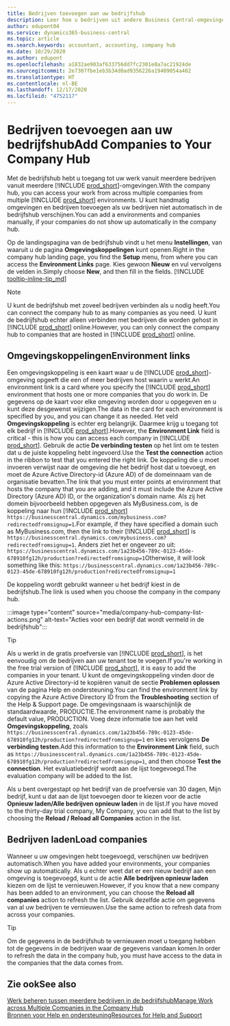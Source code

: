 ```yaml
---
title: Bedrijven toevoegen aan uw bedrijfshub
description: Leer hoe u bedrijven uit andere Business Central-omgevingen aan uw bedrijfshub toevoegt, zodat u werk in verschillende omgevingen kunt beheren.
author: edupont04
ms.service: dynamics365-business-central
ms.topic: article
ms.search.keywords: accountant, accounting, company hub
ms.date: 10/29/2020
ms.author: edupont
ms.openlocfilehash: a1832ae903af633756dd7fc2301e8a7ac21924de
ms.sourcegitcommit: 2e7307fbe1eb3b34d0ad9356226a19409054a402
ms.translationtype: HT
ms.contentlocale: nl-BE
ms.lasthandoff: 12/17/2020
ms.locfileid: "4752117"
---
```

# <a name="add-companies-to-your-company-hub"></a><span data-ttu-id="e98c4-103">Bedrijven toevoegen aan uw bedrijfshub</span><span class="sxs-lookup"><span data-stu-id="e98c4-103">Add Companies to Your Company Hub</span></span>

<span data-ttu-id="e98c4-104">Met de bedrijfshub hebt u toegang tot uw werk vanuit meerdere bedrijven vanuit meerdere [!INCLUDE [prod_short](includes/prod_short.md)]-omgevingen.</span><span class="sxs-lookup"><span data-stu-id="e98c4-104">With the company hub, you can access your work from across multiple companies from multiple [!INCLUDE [prod_short](includes/prod_short.md)] environments.</span></span> <span data-ttu-id="e98c4-105">U kunt handmatig omgevingen en bedrijven toevoegen als uw bedrijven niet automatisch in de bedrijfshub verschijnen.</span><span class="sxs-lookup"><span data-stu-id="e98c4-105">You can add a environments and companies manually, if your companies do not show up automatically in the company hub.</span></span>  

<span data-ttu-id="e98c4-106">Op de landingspagina van de bedrijfshub vindt u het menu **Instellingen**, van waaruit u de pagina **Omgevingskoppelingen** kunt openen.</span><span class="sxs-lookup"><span data-stu-id="e98c4-106">Right in the company hub landing page, you find the **Setup** menu, from where you can access the **Environment Links** page.</span></span> <span data-ttu-id="e98c4-107">Kies gewoon **Nieuw** en vul vervolgens de velden in.</span><span class="sxs-lookup"><span data-stu-id="e98c4-107">Simply choose **New**, and then fill in the fields.</span></span> [!INCLUDE [tooltip-inline-tip_md](includes/tooltip-inline-tip_md.md)]  

> [!NOTE]
> <span data-ttu-id="e98c4-108">U kunt de bedrijfshub met zoveel bedrijven verbinden als u nodig heeft.</span><span class="sxs-lookup"><span data-stu-id="e98c4-108">You can connect the company hub to as many companies as you need.</span></span> <span data-ttu-id="e98c4-109">U kunt de bedrijfshub echter alleen verbinden met bedrijven die worden gehost in [!INCLUDE [prod_short](includes/prod_short.md)] online.</span><span class="sxs-lookup"><span data-stu-id="e98c4-109">However, you can only connect the company hub to companies that are hosted in [!INCLUDE [prod_short](includes/prod_short.md)] online.</span></span>

## <a name="environment-links"></a><span data-ttu-id="e98c4-110">Omgevingskoppelingen</span><span class="sxs-lookup"><span data-stu-id="e98c4-110">Environment links</span></span>

<span data-ttu-id="e98c4-111">Een omgevingskoppeling is een kaart waar u de [!INCLUDE [prod_short](includes/prod_short.md)]-omgeving opgeeft die een of meer bedrijven host waarin u werkt.</span><span class="sxs-lookup"><span data-stu-id="e98c4-111">An environment link is a card where you specify the [!INCLUDE [prod_short](includes/prod_short.md)] environment that hosts one or more companies that you do work in.</span></span> <span data-ttu-id="e98c4-112">De gegevens op de kaart voor elke omgeving worden door u opgegeven en u kunt deze desgewenst wijzigen.</span><span class="sxs-lookup"><span data-stu-id="e98c4-112">The data in the card for each environment is specified by you, and you can change it as needed.</span></span> <span data-ttu-id="e98c4-113">Het veld **Omgevingskoppeling** is echter erg belangrijk. Daarmee krijg u toegang tot elk bedrijf in [!INCLUDE [prod_short](includes/prod_short.md)].</span><span class="sxs-lookup"><span data-stu-id="e98c4-113">However, the **Environment Link** field is critical - this is how you can access each company in [!INCLUDE [prod_short](includes/prod_short.md)].</span></span> <span data-ttu-id="e98c4-114">Gebruik de actie **De verbinding testen** op het lint om te testen dat u de juiste koppeling hebt ingevoerd.</span><span class="sxs-lookup"><span data-stu-id="e98c4-114">Use the **Test the connection** action in the ribbon to test that you entered the right link.</span></span> <span data-ttu-id="e98c4-115">De koppeling die u moet invoeren verwijst naar de omgeving die het bedrijf host dat u toevoegt, en moet de Azure Active Directory-id (Azure AD) of de domeinnaam van de organisatie bevatten.</span><span class="sxs-lookup"><span data-stu-id="e98c4-115">The link that you must enter points at environment that hosts the company that you are adding, and it must include the Azure Active Directory (Azure AD) ID, or the organization's domain name.</span></span> <span data-ttu-id="e98c4-116">Als zij het domein bijvoorbeeld hebben opgegeven als MyBusiness.com, is de koppeling naar hun [!INCLUDE [prod_short](includes/prod_short.md)] ```https://businesscentral.dynamics.com/mybusiness.com?redirectedfromsignup=1```.</span><span class="sxs-lookup"><span data-stu-id="e98c4-116">For example, if they have specified a domain such as MyBusiness.com, then the link to their [!INCLUDE [prod_short](includes/prod_short.md)] is ```https://businesscentral.dynamics.com/mybusiness.com?redirectedfromsignup=1```.</span></span> <span data-ttu-id="e98c4-117">Anders ziet het er ongeveer zo uit: ```https://businesscentral.dynamics.com/1a23b456-789c-0123-45de-678910fg12h/production?redirectedfromsignup=1```</span><span class="sxs-lookup"><span data-stu-id="e98c4-117">Otherwise, it will look something like this: ```https://businesscentral.dynamics.com/1a23b456-789c-0123-45de-678910fg12h/production?redirectedfromsignup=1```</span></span>  

<span data-ttu-id="e98c4-118">De koppeling wordt gebruikt wanneer u het bedrijf kiest in de bedrijfshub.</span><span class="sxs-lookup"><span data-stu-id="e98c4-118">The link is used when you choose the company in the company hub.</span></span>  

:::image type="content" source="media/company-hub-company-list-actions.png" alt-text="Acties voor een bedrijf dat wordt vermeld in de bedrijfshub":::

> [!TIP]
> <span data-ttu-id="e98c4-120">Als u werkt in de gratis proefversie van [!INCLUDE [prod_short](includes/prod_short.md)], is het eenvoudig om de bedrijven aan uw tenant toe te voegen.</span><span class="sxs-lookup"><span data-stu-id="e98c4-120">If you're working in the free trial version of [!INCLUDE [prod_short](includes/prod_short.md)], it is easy to add the companies in your tenant.</span></span> <span data-ttu-id="e98c4-121">U kunt de omgevingskoppeling vinden door de Azure Active Directory-id te kopiëren vanuit de sectie **Problemen oplossen** van de pagina Help en ondersteuning.</span><span class="sxs-lookup"><span data-stu-id="e98c4-121">You can find the environment link by copying the Azure Active Directory ID from the **Troubleshooting** section of the Help & Support page.</span></span> <span data-ttu-id="e98c4-122">De omgevingsnaam is waarschijnlijk de standaardwaarde, PRODUCTIE.</span><span class="sxs-lookup"><span data-stu-id="e98c4-122">The environment name is probably the default value, PRODUCTION.</span></span> <span data-ttu-id="e98c4-123">Voeg deze informatie toe aan het veld **Omgevingskoppeling**, zoals ```https://businesscentral.dynamics.com/1a23b456-789c-0123-45de-678910fg12h/production?redirectedfromsignup=1``` en kies vervolgens **De verbinding testen**.</span><span class="sxs-lookup"><span data-stu-id="e98c4-123">Add this information to the **Environment Link** field, such as ```https://businesscentral.dynamics.com/1a23b456-789c-0123-45de-678910fg12h/production?redirectedfromsignup=1```, and then choose **Test the connection**.</span></span> <span data-ttu-id="e98c4-124">Het evaluatiebedrijf wordt aan de lijst toegevoegd.</span><span class="sxs-lookup"><span data-stu-id="e98c4-124">The evaluation company will be added to the list.</span></span>
>
> <span data-ttu-id="e98c4-125">Als u bent overgestapt op het bedrijf van de proefversie van 30 dagen, Mijn bedrijf, kunt u dat aan de lijst toevoegen door te kiezen voor de actie **Opnieuw laden/Alle bedrijven opnieuw laden** in de lijst.</span><span class="sxs-lookup"><span data-stu-id="e98c4-125">If you have moved to the thirty-day trial company, My Company, you can add that to the list by choosing the **Reload / Reload all Companies** action in the list.</span></span>

## <a name="load-companies"></a><span data-ttu-id="e98c4-126">Bedrijven laden</span><span class="sxs-lookup"><span data-stu-id="e98c4-126">Load companies</span></span>

<span data-ttu-id="e98c4-127">Wanneer u uw omgevingen hebt toegevoegd, verschijnen uw bedrijven automatisch.</span><span class="sxs-lookup"><span data-stu-id="e98c4-127">When you have added your environments, your companies show up automatically.</span></span> <span data-ttu-id="e98c4-128">Als u echter weet dat er een nieuw bedrijf aan een omgeving is toegevoegd, kunt u de actie **Alle bedrijven opnieuw laden** kiezen om de lijst te vernieuwen.</span><span class="sxs-lookup"><span data-stu-id="e98c4-128">However, if you know that a new company has been added to an environment, you can choose the **Reload all companies** action to refresh the list.</span></span> <span data-ttu-id="e98c4-129">Gebruik dezelfde actie om gegevens van al uw bedrijven te vernieuwen.</span><span class="sxs-lookup"><span data-stu-id="e98c4-129">Use the same action to refresh data from across your companies.</span></span>  

> [!TIP]
> <span data-ttu-id="e98c4-130">Om de gegevens in de bedrijfshub te vernieuwen moet u toegang hebben tot de gegevens in de bedrijven waar de gegevens vandaan komen.</span><span class="sxs-lookup"><span data-stu-id="e98c4-130">In order to refresh the data in the company hub, you must have access to the data in the companies that the data comes from.</span></span>

## <a name="see-also"></a><span data-ttu-id="e98c4-131">Zie ook</span><span class="sxs-lookup"><span data-stu-id="e98c4-131">See also</span></span>

[<span data-ttu-id="e98c4-132">Werk beheren tussen meerdere bedrijven in de bedrijfshub</span><span class="sxs-lookup"><span data-stu-id="e98c4-132">Manage Work across Multiple Companies in the Company Hub</span></span>](company-hub.md)  
[<span data-ttu-id="e98c4-133">Bronnen voor Help en ondersteuning</span><span class="sxs-lookup"><span data-stu-id="e98c4-133">Resources for Help and Support</span></span>](product-help-and-support.md)  
